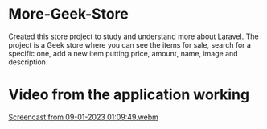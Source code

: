 # More-Geek-Store

Created this store project to study and understand more about Laravel.
The project is a Geek store where you can see the items for sale, search for a specific one, add a new item putting price, amount, name, image and description.

# Video from the application working
[Screencast from 09-01-2023 01:09:49.webm](https://user-images.githubusercontent.com/82472827/211240006-6742d74f-ef42-4021-91d7-c1eb247edd45.webm)
